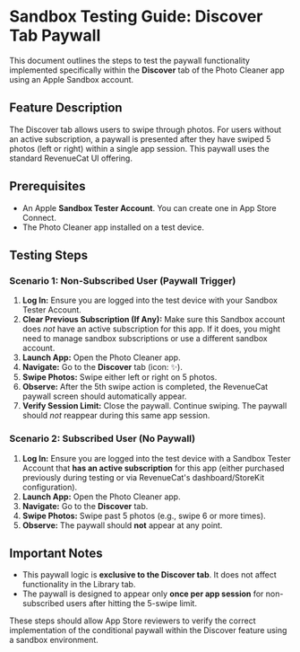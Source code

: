 # Sandbox Testing Guide: Discover Tab Paywall

This document outlines the steps to test the paywall functionality implemented specifically within the **Discover** tab of the Photo Cleaner app using an Apple Sandbox account.

## Feature Description

The Discover tab allows users to swipe through photos. For users without an active subscription, a paywall is presented after they have swiped 5 photos (left or right) within a single app session. This paywall uses the standard RevenueCat UI offering.

## Prerequisites

*   An Apple **Sandbox Tester Account**. You can create one in App Store Connect.
*   The Photo Cleaner app installed on a test device.

## Testing Steps

### Scenario 1: Non-Subscribed User (Paywall Trigger)

1.  **Log In:** Ensure you are logged into the test device with your Sandbox Tester Account.
2.  **Clear Previous Subscription (If Any):** Make sure this Sandbox account does *not* have an active subscription for this app. If it does, you might need to manage sandbox subscriptions or use a different sandbox account.
3.  **Launch App:** Open the Photo Cleaner app.
4.  **Navigate:** Go to the **Discover** tab (icon: ✨).
5.  **Swipe Photos:** Swipe either left or right on 5 photos.
6.  **Observe:** After the 5th swipe action is completed, the RevenueCat paywall screen should automatically appear.
7.  **Verify Session Limit:** Close the paywall. Continue swiping. The paywall should *not* reappear during this same app session.

### Scenario 2: Subscribed User (No Paywall)

1.  **Log In:** Ensure you are logged into the test device with a Sandbox Tester Account that **has an active subscription** for this app (either purchased previously during testing or via RevenueCat's dashboard/StoreKit configuration).
2.  **Launch App:** Open the Photo Cleaner app.
3.  **Navigate:** Go to the **Discover** tab.
4.  **Swipe Photos:** Swipe past 5 photos (e.g., swipe 6 or more times).
5.  **Observe:** The paywall should **not** appear at any point.

## Important Notes

*   This paywall logic is **exclusive to the Discover tab**. It does not affect functionality in the Library tab.
*   The paywall is designed to appear only **once per app session** for non-subscribed users after hitting the 5-swipe limit.

These steps should allow App Store reviewers to verify the correct implementation of the conditional paywall within the Discover feature using a sandbox environment.
